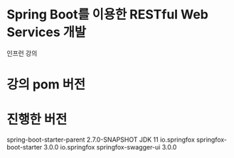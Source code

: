 # Spring Boot를 이용한 RESTful Web Services 개발
인프런 강의


# 강의 pom 버전

# 진행한 버전
spring-boot-starter-parent 2.7.0-SNAPSHOT
JDK 11
io.springfox springfox-boot-starter 3.0.0
io.springfox springfox-swagger-ui 3.0.0

